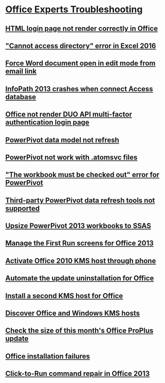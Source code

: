 # [Office Experts Troubleshooting](../office-experts.md)

## [HTML login page not render correctly in Office](../custom-html-login-page-not-render-correctly.md)

## ["Cannot access directory" error in Excel 2016](../cannot-access-directory-error-in-excel-2016.md)

## [Force Word document open in edit mode from email link](../force-word-document-to-open-in-edit-mode.md)

## [InfoPath 2013 crashes when connect Access database](../infopath-2013-crashes-when-connecting-to-access-database.md)

## [Office not render DUO API multi-factor authentication login page](../not-render-a-custom-duo-api-multi-factor-authentication-login-page.md)

## [PowerPivot data model not refresh](../powerpivot-data-model-does-not-refresh.md)

## [PowerPivot not work with .atomsvc files](../powerpivot-does-not-work-with-atomsvc-files.md)

## ["The workbook must be checked out" error for PowerPivot](../powerpivot-workbook-checked-out.md)

## [Third-party PowerPivot data refresh tools not supported](../third-party-powerpivot-data-refresh-tools-are-not-supported.md)

## [Upsize PowerPivot 2013 workbooks to SSAS](../upsize-powerpivot-2013-workbooks-to-sql-server-analysis-services.md)

## [Manage the First Run screens for Office 2013](../manage-the-first-run-screens-appearing-when-office-2013-applications-are-first-launched.md)

## [Activate Office 2010 KMS host through phone](../activate-office-2010-kms-host-via-phone-activation.md)

## [Automate the update uninstallation for Office ](../automate-uninstall-office-update.md)

## [Install a second KMS host for Office](../guidance-on-installing-a-second-kms-host-for-office.md)

## [Discover Office and Windows KMS hosts](../how-to-discover-office-and-windows-kms-hosts-and-remove-unauthorized-instances.md)

## [Check the size of this month's Office ProPlus update](../how-big-was-this-months-office-proplus-update.md)

## [Office installation failures](../troubleshooting-office-installation-failures.md)

## [Click-to-Run command repair in Office 2013](../office-click-to-run-command-lines-to-automate-a-repair.md)